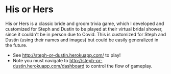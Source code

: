 # His or Hers

His or Hers is a classic bride and groom trivia game, which I developed and customized for Steph and Dustin to be played at their virtual bridal shower, since it couldn't be in person due to Covid. This is customized for Steph and Dustin (using their names and images) but could be easily generalized in the future.

- See http://steph-or-dustin.herokuapp.com/ to play!
- Note you must navigate to http://steph-or-dustin.herokuapp.com/dashboard to control the flow of gameplay.
